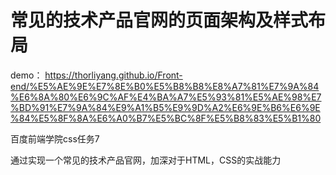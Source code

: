 # 常见的技术产品官网的页面架构及样式布局

demo： https://thorliyang.github.io/Front-end/%E5%AE%9E%E7%8E%B0%E5%B8%B8%E8%A7%81%E7%9A%84%E6%8A%80%E6%9C%AF%E4%BA%A7%E5%93%81%E5%AE%98%E7%BD%91%E7%9A%84%E9%A1%B5%E9%9D%A2%E6%9E%B6%E6%9E%84%E5%8F%8A%E6%A0%B7%E5%BC%8F%E5%B8%83%E5%B1%80

百度前端学院css任务7

通过实现一个常见的技术产品官网，加深对于HTML，CSS的实战能力
